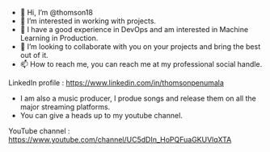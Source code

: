 - 👋 Hi, I’m @thomson18
- 👀 I’m interested in working with projects.
- 🌱 I have a good experience in DevOps and am interested in Machine Learning in Production.
- 💞️ I’m looking to collaborate with you on your projects and bring the best out of it.
- 📫 How to reach me, you can reach me at my professional social handle. 

LinkedIn profile : https://www.linkedin.com/in/thomsonpenumala
- I am also a music producer, I produe songs and release them on all the major streaming platforms. 
- You can give a heads up to my youtube channel.

YouTube channel : https://www.youtube.com/channel/UC5dDIn_HoPQFuaGKUVlqXTA


<!---
thomson18/thomson18 is a ✨ special ✨ repository because its `README.md` (this file) appears on your GitHub profile.
You can click the Preview link to take a look at your changes.
--->
